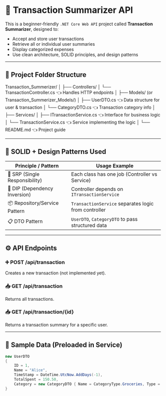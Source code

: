 # 💸 Transaction Summarizer API

This is a beginner-friendly `.NET Core Web API` project called **Transaction Summarizer**, designed to:
- Accept and store user transactions
- Retrieve all or individual user summaries
- Display categorized expenses
- Use clean architecture, SOLID principles, and design patterns

---

## 🧱 Project Folder Structure

Transaction_Summerizer/
│
├── Controllers/
│ └── TransactionController.cs 👈 Handles HTTP endpoints
│
├── Models/ (or Transaction_Summerizer_Models/)
│ ├── UserDTO.cs 👈 Data structure for user & transaction
│ └── CategoryDTO.cs 👈 Transaction category info
│
├── Services/
│ ├── ITransactionService.cs 👈 Interface for business logic
│ └── TransactionService.cs 👈 Service implementing the logic
│
└── README.md 👈 Project guide


---

## 🧠 SOLID + Design Patterns Used

| Principle / Pattern       | Usage Example                                          |
|--------------------------|--------------------------------------------------------|
| 🧩 SRP (Single Responsibility) | Each class has one job (Controller vs Service)       |
| 🚪 DIP (Dependency Inversion) | Controller depends on `ITransactionService`          |
| 📦 Repository/Service Pattern | `TransactionService` separates logic from controller |
| 📋 DTO Pattern              | `UserDTO`, `CategoryDTO` to pass structured data      |

---

## ⚙️ API Endpoints

### ➕ POST /api/transaction
Creates a new transaction (not implemented yet).

### 📥 GET /api/transaction
Returns all transactions.

### 📥 GET /api/transaction/{id}
Returns a transaction summary for a specific user.

---

## 🧪 Sample Data (Preloaded in Service)

```csharp
new UserDTO
{
    ID = 1,
    Name = "Alice",
    TimeStamp = DateTime.UtcNow.AddDays(-1),
    TotalSpent = 150.50,
    Category = new CategoryDTO { Name = CategoryType.Groceries, Type = "Expense" }
}
